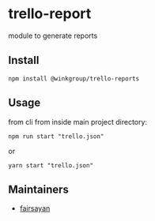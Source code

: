 # trello-report
module to generate reports

## Install
```
npm install @winkgroup/trello-reports
```

## Usage
from cli from inside main project directory:
```
npm run start "trello.json"
```

or

```
yarn start "trello.json"
```

## Maintainers
* [fairsayan](https://github.com/fairsayan)